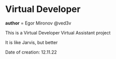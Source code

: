 # Virtual Developer

__author__ = Egor Mironov @ved3v

This is a Virtual Developer Virtual Assistant project

It is like Jarvis, but better

Date of creation: 12.11.22

